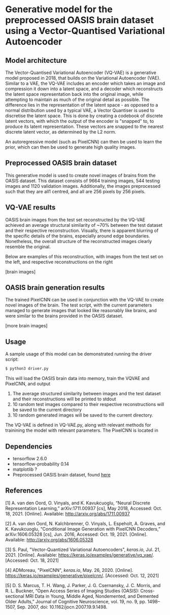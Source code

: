 # Generative model for the preprocessed OASIS brain dataset using a Vector-Quantised Variational Autoencoder

## Model architecture
The Vector-Quantised Variational Autoencoder (VQ-VAE) is a generative model proposed in 2018, that builds on the Variational
Autoencoder (VAE). Similar to a VAE, the VQ-VAE includes an encoder which takes an image and compression it down into
a latent space, and a decoder which reconstructs the latent space representation back into the original image, while
attempting to maintain as much of the original detail as possible. The difference lies in the representation of the
latent space - as opposed to a normal distribution used by a typical VAE, a Vector Quantiser is used to discretise the
latent space. This is done by creating a codebook of discrete latent vectors, with which the output of the encoder is
"snapped" to, to produce its latent representation. These vectors are snapped to the nearest discrete latent vector,
as determined by the L2 norm.

An autoregressive model (such as PixelCNN) can then be used to learn the prior, which can then
be used to generate high quality images. 

## Preprocessed OASIS brain dataset
This generative model is used to create novel images of brains from the OASIS dataset. This dataset consists of 9664
training images, 544 testing images and 1120 validation images. Additionally, the images preprocessed such that they 
are all1 centred, and all are 256 pixels by 256 pixels.

## VQ-VAE results
OASIS brain images from the test set reconstructed by the VQ-VAE achieved an average structural similarity of ~70%
between the test dataset and their respective reconstruction. Visually, there is apparent blurring of the specific
details of the brains, especially around edge boundaries. Nonetheless, the overall structure of the reconstructed images
clearly resemble the original.

Below are examples of this reconstruction, with images from the test set on the left, and respective reconstructions
on the right

[brain images]

## OASIS brain generation results
The trained PixelCNN can be used in conjunction with the VQ-VAE to create novel images of the brain. The test script,
with the current parameters managed to generate images that looked like reasonably like brains, and were similar
to the brains provided in the OASIS dataset.

[more brain images]

## Usage
A sample usage of this model can be demonstrated running the driver script:

```bash
$ python3 driver.py
```

This will load the OASIS brain data into memory, train the VQVAE and PixelCNN, and output
1. The average structured similarity between images and the test dataset and their reconstructions will be printed to stdout
2. 10 random test images compared to their respective reconstructions will be saved to the current directory
3. 10 random generated images will be saved to the current directory.

The VQ-VAE is defined in VQ-VAE.py, along with relevant methods for trainining the model with relevant parameters. The
PixelCNN is located in 
## Dependencies
- tensorflow 2.6.0
- tensorflow-probability 0.14
- matplotlib ?
- Preprocessed OASIS brain dataset, found [here](https://cloudstor.aarnet.edu.au/plus/s/tByzSZzvvVh0hZA)
## References

[1] A. van den Oord, O. Vinyals, and K. Kavukcuoglu, “Neural Discrete Representation Learning,” arXiv:1711.00937 [cs], May 2018, Accessed: Oct. 18, 2021. [Online]. Available: http://arxiv.org/abs/1711.00937

[2] A. van den Oord, N. Kalchbrenner, O. Vinyals, L. Espeholt, A. Graves, and K. Kavukcuoglu, “Conditional Image Generation with PixelCNN Decoders,” arXiv:1606.05328 [cs], Jun. 2016, Accessed: Oct. 19, 2021. [Online]. Available: http://arxiv.org/abs/1606.05328

[3] S. Paul, "Vector-Quantized Variational Autoencoders", _keras.io_, Jul. 21, 2021. [Online]. Available: https://keras.io/examples/generative/vq_vae/. [Accessed: Oct. 18, 2021]

[4] ADMoreau, "PixelCNN", _keras.io_, May. 26, 2020. [Online]. https://keras.io/examples/generative/pixelcnn/. [Accessed: Oct. 12, 2021]

[5] D. S. Marcus, T. H. Wang, J. Parker, J. G. Csernansky, J. C. Morris, and R. L. Buckner, “Open Access Series of Imaging Studies (OASIS): Cross-sectional MRI Data in Young, Middle Aged, Nondemented, and Demented Older Adults,” Journal of Cognitive Neuroscience, vol. 19, no. 9, pp. 1498–1507, Sep. 2007, doi: 10.1162/jocn.2007.19.9.1498.
